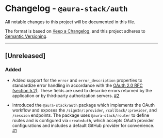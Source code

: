 # Changelog - `@aura-stack/auth`

All notable changes to this project will be documented in this file.

The format is based on [Keep a Changelog](https://keepachangelog.com/en/1.1.0/),
and this project adheres to [Semantic Versioning](https://semver.org/spec/v2.0.0.html).

---

## [Unreleased]

### Added

- Added support for the `error` and `error_description` properties to standardize error handling in accordance with the [OAuth 2.0 RFC (section 5.2)](https://datatracker.ietf.org/doc/html/rfc6749#section-5.2). These fields are used to describe errors returned by the application or by third‑party authorization servers. [#2](https://github.com/aura-stack-ts/auth/pull/2)

- Introduced the `@aura-stack/auth` package which implements the OAuth workflow and exposes the `/signIn/:provider`, `/callback/:provider`, and `/session` endpoints. The package uses `@aura-stack/router` to define routes and is configured via `createAuth`, which accepts OAuth provider configurations and includes a default GitHub provider for convenience. [#1](https://github.com/aura-stack-ts/auth/pull/1)
